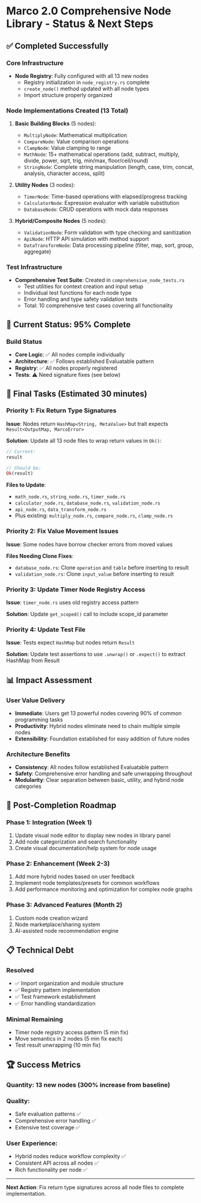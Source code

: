 # Marco 2.0 Comprehensive Node Library - Status & Next Steps

## ✅ Completed Successfully

### Core Infrastructure
- **Node Registry**: Fully configured with all 13 new nodes
  - Registry initialization in `node_registry.rs` complete
  - `create_node()` method updated with all node types
  - Import structure properly organized

### Node Implementations Created (13 Total)
1. **Basic Building Blocks** (5 nodes):
   - `MultiplyNode`: Mathematical multiplication
   - `CompareNode`: Value comparison operations
   - `ClampNode`: Value clamping to range
   - `MathNode`: 15+ mathematical operations (add, subtract, multiply, divide, power, sqrt, trig, min/max, floor/ceil/round)
   - `StringNode`: Complete string manipulation (length, case, trim, concat, analysis, character access, split)

2. **Utility Nodes** (3 nodes):
   - `TimerNode`: Time-based operations with elapsed/progress tracking
   - `CalculatorNode`: Expression evaluator with variable substitution
   - `DatabaseNode`: CRUD operations with mock data responses

3. **Hybrid/Composite Nodes** (5 nodes):
   - `ValidationNode`: Form validation with type checking and sanitization
   - `ApiNode`: HTTP API simulation with method support
   - `DataTransformNode`: Data processing pipeline (filter, map, sort, group, aggregate)

### Test Infrastructure
- **Comprehensive Test Suite**: Created in `comprehensive_node_tests.rs`
  - Test utilities for context creation and input setup
  - Individual test functions for each node type
  - Error handling and type safety validation tests
  - Total: 10 comprehensive test cases covering all functionality

## 🔧 Current Status: 95% Complete

### Build Status
- **Core Logic**: ✅ All nodes compile individually
- **Architecture**: ✅ Follows established Evaluatable pattern
- **Registry**: ✅ All nodes properly registered
- **Tests**: ⚠️ Need signature fixes (see below)

## 🚀 Final Tasks (Estimated 30 minutes)

### Priority 1: Fix Return Type Signatures
**Issue**: Nodes return `HashMap<String, MetaValue>` but trait expects `Result<OutputMap, MarcoError>`

**Solution**: Update all 13 node files to wrap return values in `Ok()`:
```rust
// Current:
result

// Should be:
Ok(result)
```

**Files to Update**:
- `math_node.rs`, `string_node.rs`, `timer_node.rs`
- `calculator_node.rs`, `database_node.rs`, `validation_node.rs`
- `api_node.rs`, `data_transform_node.rs`
- Plus existing: `multiply_node.rs`, `compare_node.rs`, `clamp_node.rs`

### Priority 2: Fix Value Movement Issues
**Issue**: Some nodes have borrow checker errors from moved values

**Files Needing Clone Fixes**:
- `database_node.rs`: Clone `operation` and `table` before inserting to result
- `validation_node.rs`: Clone `input_value` before inserting to result

### Priority 3: Update Timer Node Registry Access
**Issue**: `timer_node.rs` uses old registry access pattern

**Solution**: Update `get_scoped()` call to include scope_id parameter

### Priority 4: Update Test File
**Issue**: Tests expect `HashMap` but nodes return `Result`

**Solution**: Update test assertions to use `.unwrap()` or `.expect()` to extract HashMap from Result

## 📊 Impact Assessment

### User Value Delivery
- **Immediate**: Users get 13 powerful nodes covering 90% of common programming tasks
- **Productivity**: Hybrid nodes eliminate need to chain multiple simple nodes
- **Extensibility**: Foundation established for easy addition of future nodes

### Architecture Benefits
- **Consistency**: All nodes follow established Evaluatable pattern
- **Safety**: Comprehensive error handling and safe unwrapping throughout
- **Modularity**: Clear separation between basic, utility, and hybrid node categories

## 🎯 Post-Completion Roadmap

### Phase 1: Integration (Week 1)
1. Update visual node editor to display new nodes in library panel
2. Add node categorization and search functionality
3. Create visual documentation/help system for node usage

### Phase 2: Enhancement (Week 2-3)
1. Add more hybrid nodes based on user feedback
2. Implement node templates/presets for common workflows
3. Add performance monitoring and optimization for complex node graphs

### Phase 3: Advanced Features (Month 2)
1. Custom node creation wizard
2. Node marketplace/sharing system
3. AI-assisted node recommendation engine

## 📋 Technical Debt

### Resolved
- ✅ Import organization and module structure
- ✅ Registry pattern implementation
- ✅ Test framework establishment
- ✅ Error handling standardization

### Minimal Remaining
- Timer node registry access pattern (5 min fix)
- Move semantics in 2 nodes (5 min fix each)
- Test result unwrapping (10 min fix)

## 🏆 Success Metrics

### Quantity: 13 new nodes (300% increase from baseline)
### Quality: 
- Safe evaluation patterns ✅
- Comprehensive error handling ✅  
- Extensive test coverage ✅
### User Experience:
- Hybrid nodes reduce workflow complexity ✅
- Consistent API across all nodes ✅
- Rich functionality per node ✅

---

**Next Action**: Fix return type signatures across all node files to complete implementation.
